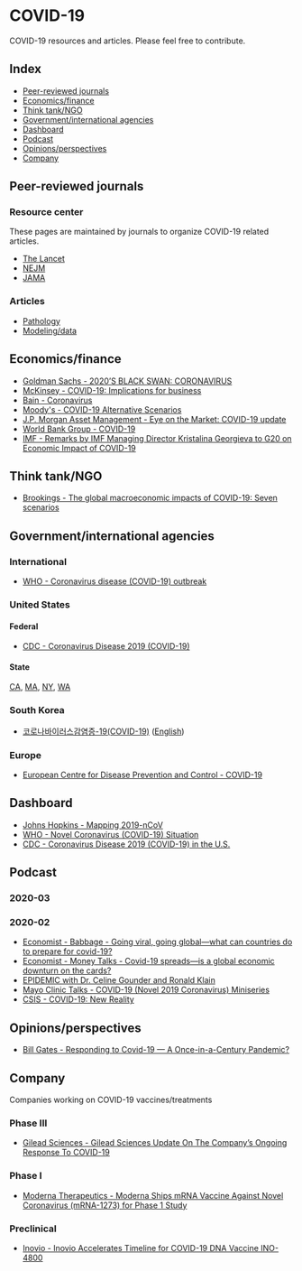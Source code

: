 # COVID-19
COVID-19 resources and articles. Please feel free to contribute.

## Index
- [Peer-reviewed journals](#peer-reviewed-journals)  
- [Economics/finance](#economicsfinance)
- [Think tank/NGO](#think-tankngo)
- [Government/international agencies](#governmentinternational-agencies)  
- [Dashboard](#Dashboard)  
- [Podcast](#Podcast)
- [Opinions/perspectives](#opinionsperspectives)
- [Company](#Company)

## Peer-reviewed journals
### Resource center
These pages are maintained by journals to organize COVID-19 related articles.
- [The Lancet](https://www.thelancet.com/coronavirus)  
- [NEJM](https://www.nejm.org/coronavirus)  
- [JAMA](https://jamanetwork.com/journals/jama/pages/coronavirus-alert)

### Articles
- [Pathology](peer-reviewed-modeling-data.md)
- [Modeling/data](peer-reviewed-modeling-data.md)

## Economics/finance
- [Goldman Sachs - 2020’S BLACK SWAN: CORONAVIRUS](https://www.goldmansachs.com/insights/pages/top-of-mind/coronavirus/report.pdf)
- [McKinsey - COVID-19: Implications for business](https://www.mckinsey.com/business-functions/risk/our-insights/covid-19-implications-for-business)
- [Bain - Coronavirus](https://www.bain.com/insights/topics/coronavirus/)
- [Moody's - COVID-19 Alternative Scenarios](https://www.moodysanalytics.com/-/media/article/2020/global-convid19-scenario-narratives.pdf)
- [J.P. Morgan Asset Management - Eye on the Market: COVID-19 update](https://am.jpmorgan.com/us/institutional/library/eotm-covid19)
- [World Bank Group - COVID-19](https://www.worldbank.org/en/who-we-are/news/coronavirus-covid19])
- [IMF - Remarks by IMF Managing Director Kristalina Georgieva to G20 on Economic Impact of COVID-19](https://www.imf.org/en/News/Articles/2020/02/22/pr2061-remarks-by-kristalina-georgieva-to-g20-on-economic-impact-of-covid-19)

## Think tank/NGO
- [Brookings - The global macroeconomic impacts of COVID-19: Seven scenarios](https://www.brookings.edu/research/the-global-macroeconomic-impacts-of-covid-19-seven-scenarios/)

## Government/international agencies
### International
- [WHO - Coronavirus disease (COVID-19) outbreak](https://www.health.ny.gov/diseases/communicable/coronavirus/)
### United States
#### Federal
- [CDC - Coronavirus Disease 2019 (COVID-19)](https://www.cdc.gov/coronavirus/2019-ncov/index.html)
#### State
[CA](https://www.cdph.ca.gov/Programs/CID/DCDC/Pages/Immunization/ncov2019.aspx), [MA](https://www.mass.gov/resource/information-on-the-outbreak-of-coronavirus-disease-2019-covid-19), [NY](https://www.health.ny.gov/diseases/communicable/coronavirus/), [WA](https://www.doh.wa.gov/Emergencies/Coronavirus)

### South Korea
- [코로나바이러스감염증-19(COVID-19)](http://ncov.mohw.go.kr/index_main.jsp) ([English](https://jamanetwork.com/journals/jama/fullarticle/2762130))

### Europe
- [European Centre for Disease Prevention and Control - COVID-19](https://www.ecdc.europa.eu/en/novel-coronavirus-china)

## Dashboard
- [Johns Hopkins - Mapping 2019-nCoV](https://systems.jhu.edu/research/public-health/ncov/)
- [WHO - Novel Coronavirus (COVID-19) Situation](https://experience.arcgis.com/experience/685d0ace521648f8a5beeeee1b9125cd)
- [CDC - Coronavirus Disease 2019 (COVID-19) in the U.S.](https://www.cdc.gov/coronavirus/2019-ncov/cases-in-us.html)

## Podcast
### 2020-03

### 2020-02
- [Economist - Babbage - Going viral, going global—what can countries do to prepare for covid-19?](https://www.economist.com/podcasts/2020/02/26/going-viral-going-global-what-can-countries-do-to-prepare-for-covid-19)
- [Economist - Money Talks - Covid-19 spreads—is a global economic downturn on the cards?](https://www.economist.com/podcasts/2020/02/25/covid-19-spreads-is-a-global-economic-downturn-on-the-cards)
- [EPIDEMIC with Dr. Celine Gounder and Ronald Klain](https://podcasts.apple.com/us/podcast/epidemic-with-dr-...celine-gounder-and-ronald-klain/id1499394284)
- [Mayo Clinic Talks - COVID-19 (Novel 2019 Coronavirus) Miniseries](https://podcasts.apple.com/us/podcast/covid-19-novel-2019-coronavirus-miniseries-episode/id1183061010?i=1000464285942)
- [CSIS - COVID-19: New Reality](https://www.csis.org/podcasts/truth-matter/covid-19-new-reality)

## Opinions/perspectives
- [Bill Gates - Responding to Covid-19 — A Once-in-a-Century Pandemic?](https://www.nejm.org/doi/full/10.1056/NEJMp2003762)

## Company
Companies working on COVID-19 vaccines/treatments
### Phase III
- [Gilead Sciences - Gilead Sciences Update On The Company’s Ongoing Response To COVID-19](https://www.gilead.com/purpose/advancing-global-health/covid-19)
### Phase I
- [Moderna Therapeutics - Moderna Ships mRNA Vaccine Against Novel Coronavirus (mRNA-1273) for Phase 1 Study](https://investors.modernatx.com/news-releases/news-release-details/moderna-ships-mrna-vaccine-against-novel-coronavirus-mrna-1273)
### Preclinical
- [Inovio - Inovio Accelerates Timeline for COVID-19 DNA Vaccine INO-4800](http://ir.inovio.com/news-and-media/news/press-release-details/2020/Inovio-Accelerates-Timeline-for-COVID-19-DNA-Vaccine-INO-4800/default.aspx)
